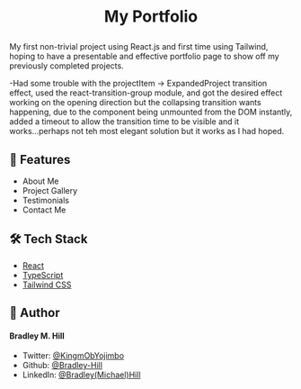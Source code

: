 # <p align="center">My Portfolio</p>

My first non-trivial project using React.js and first time using Tailwind, hoping to have a presentable and effective portfolio page to show off my previously completed projects.

-Had some trouble with the projectItem -> ExpandedProject transition effect, used the react-transition-group module, and got the desired effect working on the opening direction but the collapsing transition wants happening, due to the component being unmounted from the DOM instantly, added a timeout to allow the transition time to be visible and it works...perhaps not teh most elegant solution but it works as I had hoped.

## 🧐 Features

- About Me
- Project Gallery
- Testimonials
- Contact Me

## 🛠️ Tech Stack

- [React](https://reactjs.org/)
- [TypeScript](https://www.typescriptlang.org/)
- [Tailwind CSS](https://tailwindcss.com/)

## 🙇 Author

#### Bradley M. Hill

- Twitter: [@KingmObYojimbo](https://twitter.com/KingmObYojimbo)
- Github: [@Bradley-Hill](https://github.com/Bradley-Hill)
- LinkedIn: [@Bradley(Michael)Hill](https://www.linkedin.com/in/bradley-michael-hill/)
